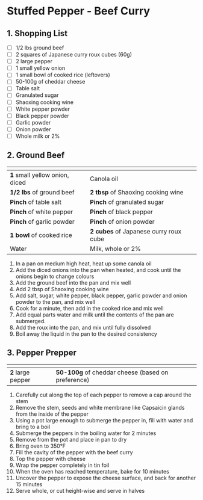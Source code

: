 # Stuffed Pepper - Beef Curry

## 1. Shopping List
- [ ] 1/2 lbs ground beef
- [ ] 2 squares of Japanese curry roux cubes (60g)
- [ ] 2 large pepper
- [ ] 1 small yellow onion
- [ ] 1 small bowl of cooked rice (leftovers)
- [ ] 50-100g of cheddar cheese
- [ ] Table salt
- [ ] Granulated sugar
- [ ] Shaoxing cooking wine
- [ ] White pepper powder
- [ ] Black pepper powder
- [ ] Garlic powder
- [ ] Onion powder
- [ ] Whole milk or 2%

## 2. Ground Beef
|<!-- -->|<!-- -->|
|---|---|
**1** small yellow onion, diced|Canola oil
**1/2 lbs** of ground beef|**2 tbsp** of Shaoxing cooking wine
**Pinch** of table salt|**Pinch** of granulated sugar
**Pinch** of white pepper|**Pinch** of black pepper
**Pinch** of garlic powder|**Pinch** of onion powder
**1 bowl** of cooked rice|**2 cubes** of Japanese curry roux cube
Water|Milk, whole or 2%

1. In a pan on medium high heat, heat up some canola oil
2. Add the diced onions into the pan when heated, and cook until the onions begin to change colours
3. Add the ground beef into the pan and mix well
4. Add 2 tbsp of Shaoxing cooking wine
5. Add salt, sugar, white pepper, black pepper, garlic powder and onion powder to the pan, and mix well
6. Cook for a minute, then add in the cooked rice and mix well
7. Add equal parts water and milk until the contents of the pan are submerged.
8. Add the roux into the pan, and mix until fully dissolved
9. Boil away the liquid in the pan to the desired consistency

## 3. Pepper Prepper
|<!-- -->|<!-- -->|
|---|---|
**2** large pepper|**50-100g** of cheddar cheese (based on preference)

1. Carefully cut along the top of each pepper to remove a cap around the stem
2. Remove the stem, seeds and white membrane like Capsaicin glands from the inside of the pepper
3. Using a pot large enough to submerge the pepper in, fill with water and bring to a boil
4. Submerge the peppers in the boiling water for 2 minutes
5. Remove from the pot and place in pan to dry
6. Bring oven to 350°F
7. Fill the cavity of the pepper with the beef curry
8. Top the pepper with cheese
9. Wrap the pepper completely in tin foil
10. When the oven has reached temperature, bake for 10 minutes
11. Uncover the pepper to expose the cheese surface, and back for another 15 minutes
12. Serve whole, or cut height-wise and serve in halves
